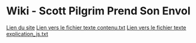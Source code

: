 # Wiki - Scott Pilgrim Prend Son Envol
[Lien du site](https://wikiscottpilgrim.netlify.app/)
[Lien vers le fichier texte contenu.txt](https://github.com/HappySunnySun/WikiSP/blob/main/contenu_site.txt)
[Lien vers le fichier texte explication_js.txt](https://github.com/HappySunnySun/WikiSP/blob/main/explication_js.txt)
